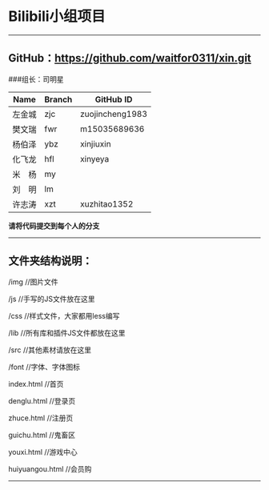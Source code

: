 # Bilibili小组项目

----

## GitHub：https://github.com/waitfor0311/xin.git

###组长：司明星 

| Name   | Branch | GitHub ID       |
| ------ | ------ | --------------- |
| 左金城 | zjc    | zuojincheng1983 |
| 樊文瑞 | fwr    | m15035689636    |
| 杨伯泽 | ybz    | xinjiuxin       |
| 化飞龙 | hfl    | xinyeya         |
| 米　杨 | my     |                 |
| 刘　明 | lm     |                 |
| 许志涛 | xzt    | xuzhitao1352    |

**请将代码提交到每个人的分支**

---

## 文件夹结构说明：

/img			//图片文件

/js			//手写的JS文件放在这里

/css			//样式文件，大家都用less编写

/lib			//所有库和插件JS文件都放在这里

/src			//其他素材请放在这里

/font			//字体、字体图标

index.html		//首页

denglu.html		//登录页

zhuce.html		//注册页

guichu.html		//鬼畜区

youxi.html		//游戏中心

huiyuangou.html	//会员购

----





